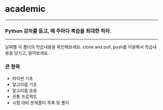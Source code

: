# academic

---
### Python 강의를 듣고, 매 주마다 복습을 최대한 하자.

---

날짜별 각 폴더의 학습내용을 확인해보세요.
clone and pull, push를 이용해서 학습내용을 당기고, 밀어보세요.

### 큰 항목
- 파이썬 기초
- 알고리즘 기초
- 알고리즘 응용
- 관통 프로젝트
- 시험 대비 문제풀이 목록 및 풀이